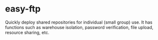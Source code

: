 # easy-ftp
Quickly deploy shared repositories for individual (small group) use. It has functions such as warehouse isolation, password verification, file upload, resource sharing, etc.
